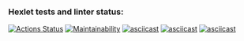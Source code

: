 ### Hexlet tests and linter status:
[![Actions Status](https://github.com/rimvelly/frontend-project-44/actions/workflows/hexlet-check.yml/badge.svg)](https://github.com/rimvelly/frontend-project-44/actions)
[![Maintainability](https://api.codeclimate.com/v1/badges/bfd8aa84def73fee1e82/maintainability)](https://codeclimate.com/github/rimvelly/frontend-project-44/maintainability)
[![asciicast](https://asciinema.org/a/1n3A3w84MXJaRXJ1cIYc7ZSda.svg)](https://asciinema.org/a/1n3A3w84MXJaRXJ1cIYc7ZSda)
[![asciicast](https://asciinema.org/a/DEbuaEAxfa5skuq7k4pibaFZt.svg)](https://asciinema.org/a/DEbuaEAxfa5skuq7k4pibaFZt)
[![asciicast](https://asciinema.org/a/ovv7OF06CGleeCvCozuIonp2w.svg)](https://asciinema.org/a/ovv7OF06CGleeCvCozuIonp2w)